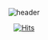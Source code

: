 <div align=center>

![header](https://capsule-render.vercel.app/api?type=waving&color=75BDE0&height=200&section=header&text=Lee%20Jeongjoo&fontSize=70&fontColor=0c2e3d)

[![Hits](https://hits.seeyoufarm.com/api/count/incr/badge.svg?url=https%3A%2F%2Fgithub.com%2Fjoometa&count_bg=%232982E7&title_bg=%23555255&icon=&icon_color=%23E7E7E7&title=hits&edge_flat=false)](https://hits.seeyoufarm.com)
  
  
</div>  
<!--
**joometa/joometa** is a ✨ _special_ ✨ repository because its `README.md` (this file) appears on your GitHub profile.

Here are some ideas to get you started:




- 🔭 I’m currently working on ...
- 🌱 I’m currently learning ...
- 👯 I’m looking to collaborate on ...
- 🤔 I’m looking for help with ...
- 💬 Ask me about ...
- 📫 How to reach me: ...
- 😄 Pronouns: ...
- ⚡ Fun fact: ...
-->
